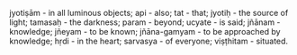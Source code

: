 jyotiṣām - in all luminous objects; api - also; tat - that; jyotiḥ - the source of light; tamasaḥ - the darkness; param - beyond; ucyate - is said; jñānam - knowledge; jñeyam - to be known; jñāna-gamyam - to be approached by knowledge; hṛdi - in the heart; sarvasya - of everyone; viṣṭhitam - situated.